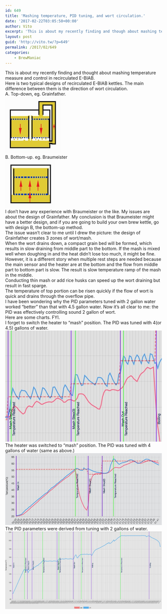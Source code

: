 ```yaml
---
id: 649
title: 'Mashing temperature, PID tuning, and wort circulation.'
date: '2017-02-22T03:05:50+00:00'
author: Vito
excerpt: 'This is about my recently finding and though about mashing temperature measure and control in circulated E-BIAB.'
layout: post
guid: 'http://vito.tw/?p=649'
permalink: /2017/02/649
categories:
    - BrewManiac
---
```


This is about my recently finding and thought about mashing temperature measure and control in recirculated E-BIAB.  
Here is two typical designs of recirculated E-BIAB kettles. The main difference between them is the direction of wort circulation.  
A. Top-down, eg. Grainfather.  
![kettle_topdown](/wp-content/uploads/2017/02/kettle_topdown.jpg)  
B. Bottom-up. eg. Braumeister  
![kettle_bottomup](/wp-content/uploads/2017/02/kettle_bottomup.jpg)  
I don’t have any experience with Braumeister or the like. My issues are about the design of Grainfather. My conclusion is that Braumeister might have a better design, and if you are going to build your own brew kettle, go with design B, the bottom-up method.  
The issue wasn’t clear to me until I drew the picture: the design of Grainfather creates 3 zones of wort/mash.  
When the wort drains down, a compact grain bed will be formed, which results in slow draining from middle part to the bottom. If the mash is mixed well when doughing in and the heat didn’t lose too much, it might be fine. However, it is a different story when multiple rest steps are needed because  
the main sensor and the heater are at the bottom and the flow from middle part to bottom part is slow. The result is slow temperature ramp of the mash in the middle.  
Conducting thin mash or add rice husks can speed up the wort draining but result in fast sparge.  
The temperature of top portion can be risen quickly if the flow of wort is quick and drains through the overflow pipe.  
I have been wondering why the PID parameters tuned with 2 gallon water worked “better” than that with 4.5 gallon water. Now it’s all clear to me: the PID was effectively controlling sound 2 gallon of wort.  
Here are some charts. FYI.  
I forget to switch the heater to “mash” position. The PID was tuned with 4(or 4.5) gallons of water.  
![whole](/wp-content/uploads/2017/02/whole.jpg)  
The heater was switched to “mash” position. The PID was tuned with 4 gallons of water (same as above.)  
![mash-2](/wp-content/uploads/2017/02/mash-2.jpg)  
The PID parameters were derived from tuning with 2 gallons of water.  
![gfbrew](/wp-content/uploads/2016/12/gfbrew.jpg)